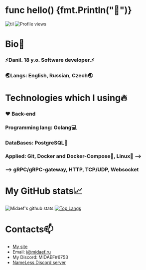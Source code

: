 # func hello() {fmt.Println("👋")} 
![til](https://mir-s3-cdn-cf.behance.net/project_modules/1400/515cb348002457.588b5a1dc87f4.gif)
![Profile views](https://gpvc.arturio.dev/midaef)

# Bio💬
### ⚡Danil. 18 y.o. Software developer.⚡
### 🌏Langs: English, Russian, Czech🌏

# Technologies which I using🔥 
### ❤️ Back-end
### Programming lang: Golang💻
### DataBases: PostgreSQL🐘
### Applied: Git, Docker and Docker-Compose🐳, Linux🐧 -->
### --> gRPC/gRPC-gateway, HTTP, TCP/UDP, Websocket

# My GitHub stats📈
![Midaef's github stats](https://github-readme-stats.vercel.app/api?username=midaef&show_icons=true&theme=default&include_all_commits=true&count_private=true&hide_title=true)  [![Top Langs](https://github-readme-stats.vercel.app/api/top-langs/?username=midaef&layout=compact)](https://github.com/midaef/github-readme-stats)

# Contacts📫
* [My site](http://midaef.com)
* Email: i@midaef.ru
* My Discord: MIDAEF#6753
* [NameLess Discord server](https://discord.gg/tfanwYd)
